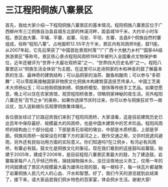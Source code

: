 # 三江程阳侗族八寨景区
首先，我给大家介绍—下程阳侗族八寨景区的基本情况。程阳侗族八寨景区位于广西柳州市三江侗族自治县县城东北部的林溪河畔，距县城18千米，大约半小时车程。景区由大寨、平埔、平寨、岩寨、马安、平坦、东寨、吉昌8个侗族自然村寨组成，俗称“程阳八寨”。占地面积12.55平方千米，景区内有风雨桥9座，鼓11座。从2007年起，它先后荣获了“中国首批景观村落”“广广西十大魅力乡村”“国家4A级旅游景区”等称号。景区核心景点程阳风雨桥1982年被列入全国重点文物保护单位，近年还被评为“世界十大最壮观桥梁”之一、“世界四大历史名桥”之一。程阳八寨景区以“侗族生活全体验”为主题。在这里可以走进侗家的木和神圣的鼓了解最本质的生活、最神奇的建筑结构；可以品侗家的油茶、酸鱼和酸肉；可以参与“多耶舞”；可以零距离接触国家非物质文化侗族木构建筑营造技艺传承人、中国工艺美术大师杨似玉；可以抢购侗族刺绣、侗族桥模型、银饰等传统手工艺品。如果您愿意，晚上可以住在农家旅馆，观赏程阳桥夜景，领略侗家神秘的夜生活。另外程阳八寨还有“百节之乡”的美称，如果你选择节庆时过来，你可以参与侗族狂欢节—南瓜仗，加入送新娘队伍观摩侗族集体婚礼。

各位朋友经过了拦路迎宾我们来到了程阳风雨桥，大家请看，这是目前建筑历史已达百年中保存最好、规模最大的风雨桥，也是中国木建筑中的艺术珍品。程阳风雨桥的结构由三个部分组成：下部是青石垒砌的墩台，中部是木质桥面，上部是亭廊。侗族风雨桥一般架设在村寨下方的溪河之上，既作交通之用，又供村民遮风避雨，另外还有民俗功用方面的实际意义。你们知道吗?在江侗乡，有河必有风雨桥，有寨必有鼓。鼓文化是侗族文化的象征。现在我们看到的这座鼓叫岩寨鼓，始建于2005年，建成于2006年，是目前程阳八寨景区里最大的鼓，为了建造鼓，岩寨每家每户人几乎倾己所有，捐钱捐物捐木头，没日没夜地出义务工，仅用一年的时间就建成了景区内规模最大最为雄伟壮观的鼓，每一根柱子，每一块瓦片都凝聚了岩寨侗族人民几代人的心血、汗水和智慧。好了，我们今天的游览就到此结束了，接下来，请大家品尝我们侗乡特色的百家宴，体会侗乡生活。谢谢大家!